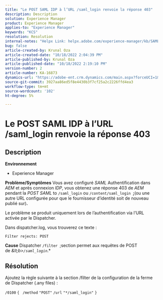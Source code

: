 ```yaml
---
title: "Le POST SAML IDP à l’URL /saml_login renvoie la réponse 403"
description: Description
solution: Experience Manager
product: Experience Manager
applies-to: "Experience Manager"
keywords: "KCS"
resolution: Resolution
internal-notes: "Helpx Link: helpx.adobe.com/experience-manager/kb/SAML-IDP-POST-to-saml-login-url-returns-403-response-AEM-6-x0.html"
bug: false
article-created-by: Krunal Oza
article-created-date: "10/18/2022 2:04:39 PM"
article-published-by: Krunal Oza
article-published-date: "10/18/2022 2:19:10 PM"
version-number: 2
article-number: KA-16873
dynamics-url: "https://adobe-ent.crm.dynamics.com/main.aspx?forceUCI=1&pagetype=entityrecord&etn=knowledgearticle&id=db0f1fcc-ed4e-ed11-bba2-00224808679b"
source-git-commit: 3927aa86ed5f8e4430b3f7cf25a2c2226ffd4ea3
workflow-type: tm+mt
source-wordcount: '102'
ht-degree: 5%

---
```


# Le POST SAML IDP à l’URL /saml_login renvoie la réponse 403

## Description

<b>Environnement</b>
- Experience Manager



<b>Problème/Symptômes</b>
Vous avez configuré *SAML* Authentification dans *AEM* et après connexion *IDP*, vous obtenez une réponse 403 de *AEM* pendant la *POST SAML* to `/saml_login` ou `/content/saml_login `<b>;</b>(ou une autre URL configurée pour que le fournisseur d’identité soit de nouveau publié sur)<b>.</b>

Le problème se produit uniquement lors de l’authentification via l’URL activée par le Dispatcher.

Dans dispatcher.log, vous trouverez ce texte :

`Filter rejects: POST`


<b>Cause</b>
Dispatcher `/filter `;section permet aux requêtes de POST de *\&lt;b>`/saml_login`*.*


## Résolution


Ajoutez la règle suivante à la section /filter de la configuration de la ferme de Dispatcher (.any files) :

`/0100` `{ ` `/method` `"POST"` `/url` `"*/saml_login"` `}`

